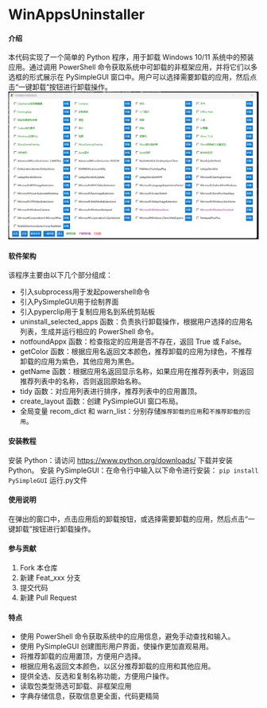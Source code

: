 # WinAppsUninstaller

#### 介绍
本代码实现了一个简单的 Python 程序，用于卸载 Windows 10/11 系统中的预装应用。通过调用 PowerShell 命令获取系统中可卸载的非框架应用，并将它们以多选框的形式展示在 PySimpleGUI 窗口中。用户可以选择需要卸载的应用，然后点击“一键卸载”按钮进行卸载操作。
![输入图片说明](res/Snipaste_2023-12-14_11-16-45.png)

#### 软件架构
该程序主要由以下几个部分组成：

- 引入subprocess用于发起powershell命令
- 引入PySimpleGUI用于绘制界面
- 引入pyperclip用于复制应用名到系统剪贴板
- uninstall_selected_apps 函数：负责执行卸载操作，根据用户选择的应用名列表，生成并运行相应的 PowerShell 命令。
- notfoundAppx 函数：检查指定的应用是否不存在，返回 True 或 False。
- getColor 函数：根据应用名返回文本颜色，推荐卸载的应用为绿色，不推荐卸载的应用为紫色，其他应用为黑色。
- getName 函数：根据应用名返回显示名称，如果应用在推荐列表中，则返回推荐列表中的名称，否则返回原始名称。
- tidy 函数：对应用列表进行排序，推荐列表中的应用置顶。
- create_layout 函数：创建 PySimpleGUI 窗口布局。
- 全局变量 recom_dict 和 warn_list：分别存储`推荐卸载的应用`和`不推荐卸载的应用`。



#### 安装教程

安装 Python：请访问 https://www.python.org/downloads/ 下载并安装 Python。
安装 PySimpleGUI：在命令行中输入以下命令进行安装： 
`pip install PySimpleGUI`
运行.py文件

#### 使用说明

在弹出的窗口中，点击应用后的卸载按钮，或选择需要卸载的应用，然后点击“一键卸载”按钮进行卸载操作。

#### 参与贡献

1.  Fork 本仓库
2.  新建 Feat_xxx 分支
3.  提交代码
4.  新建 Pull Request


#### 特点

- 使用 PowerShell 命令获取系统中的应用信息，避免手动查找和输入。
- 使用 PySimpleGUI 创建图形用户界面，使操作更加直观易用。
- 将推荐卸载的应用置顶，方便用户选择。
- 根据应用名返回文本颜色，以区分推荐卸载的应用和其他应用。
- 提供全选、反选和复制名称功能，方便用户操作。
- 读取包类型筛选可卸载、非框架应用
- 字典存储信息，获取信息更全面，代码更精简







